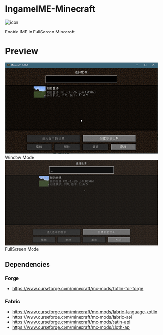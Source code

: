 # IngameIME-Minecraft
![icon](https://github.com/Windmill-City/IngameIME-Minecraft/raw/master/IngameIME-Icon.png)

Enable IME in FullScreen Minecraft
# Preview
![icon](https://github.com/Windmill-City/IngameIME-Minecraft/raw/master/Docs/WindowInput.gif)
Window Mode
![icon](https://github.com/Windmill-City/IngameIME-Minecraft/raw/master/Docs/FullScreenInput.gif)
FullScreen Mode
## Dependencies
### Forge
- https://www.curseforge.com/minecraft/mc-mods/kotlin-for-forge
### Fabric
- https://www.curseforge.com/minecraft/mc-mods/fabric-language-kotlin
- https://www.curseforge.com/minecraft/mc-mods/fabric-api
- https://www.curseforge.com/minecraft/mc-mods/satin-api
- https://www.curseforge.com/minecraft/mc-mods/cloth-api